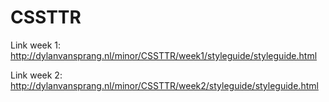 # CSSTTR

Link week 1: http://dylanvansprang.nl/minor/CSSTTR/week1/styleguide/styleguide.html

Link week 2: http://dylanvansprang.nl/minor/CSSTTR/week2/styleguide/styleguide.html
